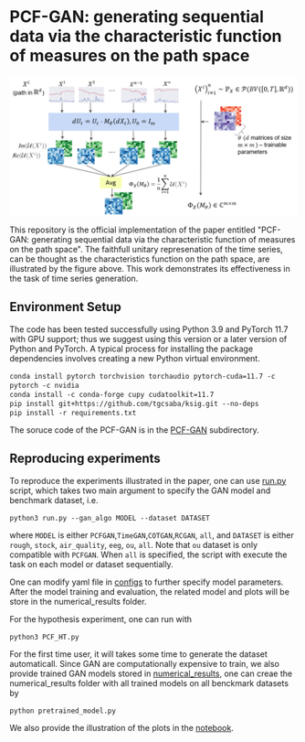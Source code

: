 PCF-GAN: generating sequential data via the characteristic function of measures on the path space
========================================
<p align="center">
<img align="middle" src="./notebooks/PCF_score_plot_v4.png" width="666" />
</p>
This repository is the official implementation of the paper entitled "PCF-GAN: generating sequential data via the characteristic function of measures on the path space". The faithfull unitary represenation of the time series, can be thought as the characteristics function on the path space, are illustrated by the figure above. This work demonstrates its effectiveness in the task of time series generation.   

## Environment Setup
The code has been tested successfully using Python 3.9 and PyTorch 11.7 with GPU support; thus we suggest using this version or a later version of Python and PyTorch. A typical process for installing the package dependencies involves creating a new Python virtual environment.

```console
conda install pytorch torchvision torchaudio pytorch-cuda=11.7 -c pytorch -c nvidia
conda install -c conda-forge cupy cudatoolkit=11.7
pip install git+https://github.com/tgcsaba/ksig.git --no-deps
pip install -r requirements.txt
```
The soruce code of the PCF-GAN is in the [PCF-GAN](src/PCFGAN/) subdirectory.

## Reproducing experiments
 To reproduce the experiments illustrated in the paper, one can use [run.py](run.py) script, which takes two main argument to specify the GAN model and benchmark dataset, i.e. 
 ```console
 python3 run.py --gan_algo MODEL --dataset DATASET
 ```   
 where `MODEL` is either `PCFGAN`,`TimeGAN`,`COTGAN`,`RCGAN`, `all`, and `DATASET` is either `rough`, `stock`, `air_quality`, `eeg`, `ou`, `all`. Note that `ou` dataset is only compatible with `PCFGAN`. When `all` is specified, the script with execute the task on each model or dataset sequentially.
 
 One can modify yaml file in [configs](configs/) to further specify model parameters. After the model training and evaluation, the related model and plots will be store in the numerical_results folder.

For the hypothesis experiment, one can run with
```console
python3 PCF_HT.py
```
 For the first time user, it will takes some time to generate the dataset automaticall. Since GAN are computationally expensive to train, we also provide trained GAN models stored in [numerical_results](numerical_reuslts.zip), one can creae the numerical_results folder with all trained models on all benckmark datasets by
 ```console
python pretrained_model.py
 ```
 
 We also provide the illustration of the plots in the [notebook](notebooks/numerical.ipynb).
